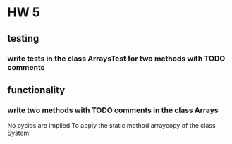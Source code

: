 # HW 5
## testing
### write tests in the class ArraysTest for two methods with TODO comments
## functionality
### write two methods with TODO comments in the class Arrays
No cycles are implied
To apply the static method arraycopy of the class System